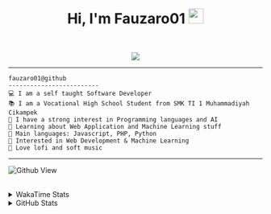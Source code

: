 <h1 align="center">
Hi, I'm Fauzaro01
  <img src="https://media.giphy.com/media/hvRJCLFzcasrR4ia7z/giphy.gif" width="30"></h1>
<br/>

<p align="center">
  <a href="https://github.com/DenverCoder1/readme-typing-svg">
    <img src="https://readme-typing-svg.herokuapp.com?lines=Chill%20and%20Coding;Full+Stack+Web+Developer;Student;Software%20Develover;Always%20learning%20new%20things&center=true&width=380&height=45">
  </a>
</p>

<hr>

```
fauzaro01@github
-------------------------
💻 I am a self taught Software Developer
📚 I am a Vocational High School Student from SMK TI 1 Muhammadiyah Cikampek
📝 I have a strong interest in Programming languages and AI
🌱 Learning about Web Application and Machine Learning stuff
🌟 Main languages: Javascript, PHP, Python
🚩 Interested in Web Development & Machine Learning
🎵 Love lofi and soft music 
```

<hr>

![Github View](https://komarev.com/ghpvc/?username=fauzaro01&style=flat-square)
<br><br>
<details>
  <summary>
     WakaTime Stats
  </summary>
  <br>
  <!--START_SECTION:waka-->

```txt
From: 10 September 2021 - To: 29 December 2024

Total Time: 675 hrs 39 mins

JavaScript          209 hrs 27 mins ███████▓░░░░░░░░░░░░░░░░░   31.00 %
PHP                 115 hrs         ████▒░░░░░░░░░░░░░░░░░░░░   17.02 %
HTML                81 hrs 55 mins  ███░░░░░░░░░░░░░░░░░░░░░░   12.13 %
EJS                 56 hrs 49 mins  ██░░░░░░░░░░░░░░░░░░░░░░░   08.41 %
Blade Template      51 hrs 47 mins  ██░░░░░░░░░░░░░░░░░░░░░░░   07.66 %
Java                41 hrs 50 mins  █▓░░░░░░░░░░░░░░░░░░░░░░░   06.19 %
CSS                 31 hrs 5 mins   █░░░░░░░░░░░░░░░░░░░░░░░░   04.60 %
JSON                28 hrs 34 mins  █░░░░░░░░░░░░░░░░░░░░░░░░   04.23 %
Python              13 hrs 26 mins  ▒░░░░░░░░░░░░░░░░░░░░░░░░   01.99 %
Other               5 hrs 44 mins   ▒░░░░░░░░░░░░░░░░░░░░░░░░   00.85 %
```

<!--END_SECTION:waka-->
</details>
<details>
  <summary>
    GitHub Stats
  </summary>
  <br>
  <div align="center">
    <img src="https://github-readme-stats.vercel.app/api?username=Fauzaro01&show_icons=true&theme=algolia" alt="Fauzaro01's GitHub Stats" style="margin: 20px;" />
    <img src="https://github-readme-streak-stats.herokuapp.com/?user=Fauzaro01&theme=algolia" alt="Fauzaro01's GitHub Streak" style="margin: 20px;" />
  </div>

  <div align="center">
    <img src="https://github-readme-stats.vercel.app/api?username=Fauzaro01&show_icons=true&locale=en&count_private=true&hide_rank=true&custom_title=My%20GitHub%20Stats&disable_animations=true&theme=algolia" alt="Fauzaro01's Stars" style="margin: 20px;" />
    <img src="https://github-readme-stats.vercel.app/api/top-langs/?username=Fauzaro01&langs_count=8&theme=algolia&layout=compact" alt="Top Languages" style="margin: 20px;" />
  </div>
</details>
